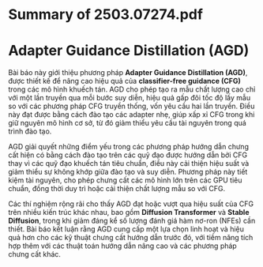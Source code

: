 # Summary of 2503.07274.pdf

# Adapter Guidance Distillation (AGD)

Bài báo này giới thiệu phương pháp **Adapter Guidance Distillation (AGD)**, được thiết kế để nâng cao hiệu quả của **classifier-free guidance (CFG)** trong các mô hình khuếch tán. AGD cho phép tạo ra mẫu chất lượng cao chỉ với một lần truyền qua mỗi bước suy diễn, hiệu quả gấp đôi tốc độ lấy mẫu so với các phương pháp CFG truyền thống, vốn yêu cầu hai lần truyền. Điều này đạt được bằng cách đào tạo các adapter nhẹ, giúp xấp xỉ CFG trong khi giữ nguyên mô hình cơ sở, từ đó giảm thiểu yêu cầu tài nguyên trong quá trình đào tạo.

AGD giải quyết những điểm yếu trong các phương pháp hướng dẫn chưng cất hiện có bằng cách đào tạo trên các quỹ đạo được hướng dẫn bởi CFG thay vì các quỹ đạo khuếch tán tiêu chuẩn, điều này cải thiện hiệu suất và giảm thiểu sự không khớp giữa đào tạo và suy diễn. Phương pháp này tiết kiệm tài nguyên, cho phép chưng cất các mô hình lớn trên các GPU tiêu chuẩn, đồng thời duy trì hoặc cải thiện chất lượng mẫu so với CFG.

Các thí nghiệm rộng rãi cho thấy AGD đạt hoặc vượt qua hiệu suất của CFG trên nhiều kiến trúc khác nhau, bao gồm **Diffusion Transformer** và **Stable Diffusion**, trong khi giảm đáng kể số lượng đánh giá hàm nơ-ron (NFEs) cần thiết. Bài báo kết luận rằng AGD cung cấp một lựa chọn linh hoạt và hiệu quả hơn cho các kỹ thuật chưng cất hướng dẫn trước đó, với tiềm năng tích hợp thêm với các thuật toán hướng dẫn nâng cao và các phương pháp chưng cất khác.
